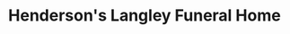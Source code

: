 ---
title: "Henderson's Langley Funeral Home"
url: /langley/hendersons-langley-funeral-home/
shop: funeral directors
---